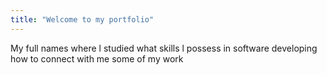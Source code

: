 ```yaml
---
title: "Welcome to my portfolio"
---
```


My full names
where l studied
what skills l possess in software developing
how to connect with me
some of my work
